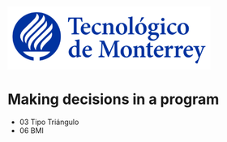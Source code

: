 ![Tec de Monterrey](images/logotecmty.png)
# Making decisions in a program

- 03 Tipo Triángulo
- 06 BMI
